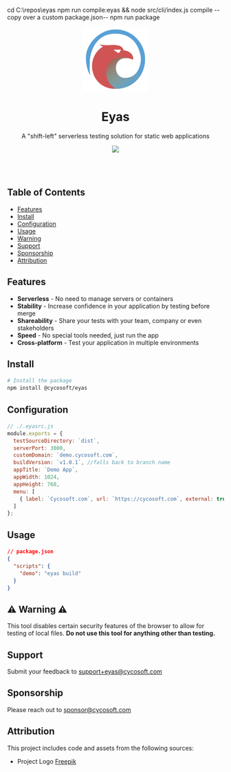 cd C:\repos\eyas
npm run compile:eyas && node src/cli/index.js compile
-- copy over a custom package.json--
npm run package

<p align="center">
	<a href="https://cycosoft.com/">
		<img src="./_design/eyas-logo.svg" alt="Eyas Logo" width="150px" height="150px">
	</a>
</p>

<div align="center">
  <h1>Eyas</h1>
</div>
<p align="center">A "shift-left" serverless testing solution for static web applications</p>

<p align="center">
<img src="https://img.shields.io/npm/v/@cycosoft/eyas?color=6988e6&label=version">
</p>

<br />
<br />

## Table of Contents

- [Features](#features)
- [Install](#install)
- [Configuration](#configuration)
- [Usage](#usage)
- [Warning](#warning)
- [Support](#support)
- [Sponsorship](#sponsorship)
- [Attribution](#attribution)

## Features
- **Serverless** - No need to manage servers or containers
- **Stability** - Increase confidence in your application by testing before merge
- **Shareability** - Share your tests with your team, company or even stakeholders
- **Speed** - No special tools needed, just run the app
- **Cross-platform** - Test your application in multiple environments

## Install
```bash
# Install the package
npm install @cycosoft/eyas
```

## Configuration

```js
// ./.eyasrc.js
module.exports = {
  testSourceDirectory: `dist`,
  serverPort: 3000,
  customDomain: `demo.cycosoft.com`,
  buildVersion: `v1.0.1`, //falls back to branch name
  appTitle: `Demo App`,
  appWidth: 1024,
  appHeight: 768,
  menu: [
    { label: `Cycosoft.com`, url: `https://cycosoft.com`, external: true },
  ]
};
```

## Usage

```json
// package.json
{
  "scripts": {
    "demo": "eyas build"
  }
}
```

## ⚠️ Warning ⚠️

This tool disables certain security features of the browser to allow for testing of local files. **Do not use this tool for anything other than testing.**

## Support

Submit your feedback to <support+eyas@cycosoft.com>

## Sponsorship

Please reach out to <sponsor@cycosoft.com>

## Attribution

This project includes code and assets from the following sources:

- Project Logo [Freepik](https://www.freepik.com/free-vector/eagle-logo-design-template_45007164.htm)